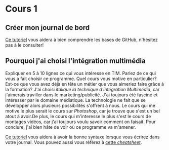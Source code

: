 # Cours 1
## Créer mon journal de bord
[Ce tutoriel](https://guides.github.com/activities/hello-world/) vous aidera à bien comprendre les bases de GitHub, n'hésitez pas à le consulter!

## Pourquoi j'ai choisi l'intégration multimédia
Expliquer en 5 à 10 lignes ce qui vous intéresse en TIM. Parlez de ce qui vous a fait choisir ce programme. Quel cours vous motive en particulier? Est-ce que vous avez déjà en tête un métier que vous aimeriez faire grâce à la formation? 
J'ai choisi *italique la technique d'intégration Multimédia*, car j'aimerais traviller dans le marketing/publicité. J'ai toujours été fasciné et intéresser par le domaine médiatique. La technologie ne fait que se développer alors plusieurs possibilités s'offrent à nous. Le cours qui me motive le plus serait le cours sur *Photoshop*, car je trouve que s'est un bel atout à avoir.De plus, le cours qui m'interesse le plus s'est le cours de montages vidéos, car j'ai toujours voulu savoir comment on faisait. Pour conclure, j'ai bien hâte de voir où ce programme va m'amener.

[Ce tutoriel](https://guides.github.com/features/mastering-markdown/) vous aidera à avoir la bonne syntaxe lorsque vous écrirez dans votre journal. Vous pouvez aussi vous référez à [cette *cheatsheet*](https://github.com/tchapi/markdown-cheatsheet/blob/master/README.md). 

